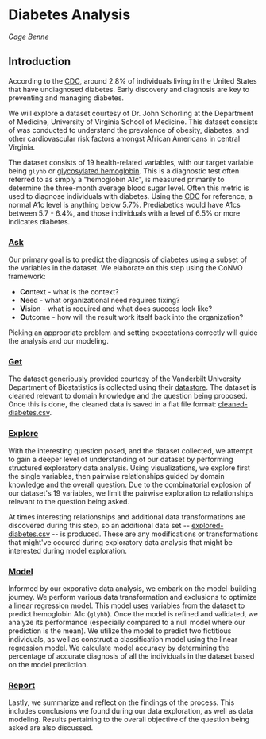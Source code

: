 # Diabetes Analysis
*Gage Benne*

## Introduction

According to the [CDC](https://www.cdc.gov/diabetes/pdfs/data/statistics/national-diabetes-statistics-report.pdf), around 2.8% of individuals living in the United States that have undiagnosed diabetes. Early discovery and diagnosis are key to preventing and managing diabetes.

We will explore a dataset courtesy of Dr. John Schorling at the Department of Medicine, University of Virginia School of Medicine. This dataset consists of was conducted to understand the prevalence of obesity, diabetes, and other cardiovascular risk factors amongst African Americans in central Virginia.

The dataset consists of 19 health-related variables, with our target variable being `glyhb` or [glycosylated hemoglobin](https://en.wikipedia.org/wiki/Glycated_hemoglobin). This is a diagnostic test often referred to as simply a "hemoglobin A1c", is measured primarily to determine the three-month average blood sugar level. Often this metric is used to diagnose individuals with diabetes. Using the [CDC](https://www.cdc.gov/diabetes/managing/managing-blood-sugar/a1c.html) for reference, a normal A1c level is anything below 5.7%. Prediabetics would have A1cs between 5.7 - 6.4%, and those individuals with a level of 6.5% or more indicates diabetes.

### [Ask](ask.md)

Our primary goal is to predict the diagnosis of diabetes using a subset of the variables in the dataset. We elaborate on this step using the CoNVO framework:

- **Co**ntext - what is the context?
- **N**eed - what organizational need requires fixing?
- **V**ision - what is required and what does success look like?
- **O**utcome - how will the result work itself back into the organization?

Picking an appropriate problem and setting expectations correctly will guide the analysis and our modeling.

### [Get](get.ipynb)

The dataset generiously provided courtesy of the Vanderbilt University Department of Biostatistics is collected using their [datastore](https://hbiostat.org/data/#vanderbilt-biostatistics-datasets). The dataset is cleaned relevant to domain knowledge and the question being proposed. Once this is done, the cleaned data is saved in a flat file format: [cleaned-diabetes.csv](cleaned-diabetes.csv).

### [Explore](explore.ipynb)

With the interesting question posed, and the dataset collected, we attempt to gain a deeper level of understanding of our dataset by performing structured exploratory data analysis. Using visualizations, we explore first the single variables, then pairwise relationships guided by domain knowledge and the overall question. Due to the combinatorial explosion of our dataset's 19 variables, we limit the pairwise exploration to relationships relevant to the question being asked.

At times interesting relationships and additional data transformations are discovered during this step, so an additional data set -- [explored-diabetes.csv](explored-diabetes.csv) -- is produced. These are any modifications or transformations that might've occured during exploratory data analysis that might be interested during model exploration.

### [Model](model.ipynb)

Informed by our exporative data analysis, we embark on the model-building journey. We perform various data transformation and exclusions to optimize a linear regression model. This model uses variables from the dataset to predict hemoglobin A1c (`glyhb`). Once the model is refined and validated, we analyze its performance (especially compared to a null model where our prediction is the mean). We utilize the model to predict two fictitious individuals, as well as construct a classification model using the linear regression model. We calculate model accuracy by determining the percentage of accurate diagnosis of all the individuals in the dataset based on the model prediction.

### [Report](report.pdf)

Lastly, we summarize and reflect on the findings of the process. This includes conclusions we found during our data exploration, as well as data modeling. Results pertaining to the overall objective of the question being asked are also discussed.
